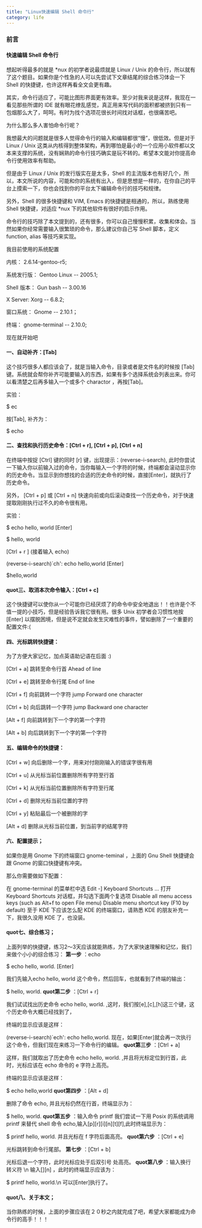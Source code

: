 ```yaml
---
title: "Linux快速编辑 Shell 命令行"
category: life
---
```



### 前言 ###



#### 快速编辑 Shell 命令行 ####
想起听得最多的就是 *nux 的初学者说最烦就是 Linux / Unix 的命令行，所以就有了这个题目。如果你是个性急的人可以先尝试下文章结尾的综合练习体会一下 Shell 的快捷键，也许这样再看全文会更有趣。



其实，命令行适应了，可能比图形界面更有效率。至少对我来说是这样，我现在一看见那些所谓的 IDE 就有眼花缭乱感觉，真正用来写代码的面积都被挤到只有一包烟那么大了，呵呵。有时为找个选项花很长时间找对话框，也很痛苦吧。



为什么那么多人害怕命令行呢？



我想最大的问题就是很多人觉得命令行的输入和编辑都很“慢”，很低效。但是对于 Linux / Unix 这类从内核得到整体架构，再到哪怕是最小的一个应用小软件都以文本来支撑的系统，没有娴熟的命令行技巧确实是玩不转的。希望本文能对你提高命令行使用效率有帮助。



但是由于 Linux / Unix 的发行版实在是太多，Shell 的主流版本也有好几个，所以，本文所说的内容，可能和你的系统有出入，但是思想是一样的，在你自己的平台上摸索一下，你也会找到你的平台太下编辑命令行的技巧和规律。



另外，Shell 的很多快捷键和 VIM, Emacs 的快捷键是相通的，所以，熟练使用 Shell 快捷键，对适应 *nux 下的其他软件有很好的启示作用。



命令行的技巧除了本文提到的，还有很多，你可以自己慢慢积累，收集和体会。当然如果你经常需要输入很繁琐的命令，那么建议你自己写 Shell 脚本，定义 function, alias 等技巧来实现。



我目前使用的系统配置



内核： 2.6.14-gentoo-r5;

系统发行版： Gentoo Linux -- 2005.1;

Shell 版本： Gun bash -- 3.00.16

X Server: Xorg -- 6.8.2;

窗口系统： Gnome -- 2.10.1；

终端： gnome-terminal -- 2.10.0;



现在就开始吧


#### 一、自动补齐：[Tab] ####
这个技巧很多人都应该会了，就是当输入命令，目录或者是文件名的时候按 [Tab] 键。系统就会帮你补齐可能要输入的东西，如果有多个选择系统会列表出来。你可以看清楚之后再多输入一个或多个 charactor ，再按[Tab]。



实验：



$ ec



按[Tab], 补齐为：

$ echo


#### 二、查找和执行历史命令：[Ctrl + r], [Ctrl + p], [Ctrl + n] ####
在终端中按捉 [Ctrl] 键的同时 [r] 键，出现提示：(reverse-i-search), 此时你尝试一下输入你以前输入过的命令，当你每输入一个字符的时候，终端都会滚动显示你的历史命令。当显示到你想找的合适的历史命令的时候，直接[Enter]，就执行了历史命令。



另外， [Ctrl + p] 或 [Ctrl + n] 快速向前或向后滚动查找一个历史命令，对于快速提取刚刚执行过不久的命令很有用。



实验：

$ echo hello, world [Enter]

$ hello, world



[Ctrl + r ] (接着输入 echo)

(reverse-i-search)`ch': echo hello,world [Enter]

$hello,world


#### quot三、取消本次命令输入：[Ctrl + c] ####
这个快捷键可以使你从一个可能你已经厌烦了的命令中安全地退出！！也许是个不值一提的小技巧，但是经验告诉我它很有用。很多 Unix 初学者会习惯性地按 [Enter] 以摆脱困境，但是说不定就会发生灾难性的事件，譬如删除了一个重要的配置文件:(


#### 四、光标跳转快捷键： ####
为了方便大家记忆，加点英语助记语在后面 :)

[Ctrl + a] 跳转至命令行首 Ahead of line

[Ctrl + e] 跳转至命令行尾 End of line

[Ctrl + f] 向前跳转一个字符 jump Forward one character

[Ctrl + b] 向后跳转一个字符 jump Backward one character

[Alt + f] 向前跳转到下一个字的第一个字符

[Alt + b] 向后跳转到下一个字的第一个字符


#### 五、编辑命令的快捷键： ####
[Ctrl + w] 向后删除一个字，用来对付刚刚输入的错误字很有用

[Ctrl + u] 从光标当前位置删除所有字符至行首

[Ctrl + k] 从光标当前位置删除所有字符至行尾

[Ctrl + d] 删除光标当前位置的字符

[Ctrl + y] 粘贴最后一个被删除的字

[Alt + d] 删除从光标当前位置，到当前字的结尾字符


#### 六、配置提示； ####
如果你是用 Gnome 下的终端窗口 gnome-teminal ，上面的 Gnu Shell 快捷键会跟 Gnome 的窗口快捷键有冲突。



那么你需要做如下配置：



在 gnome-terminal 的菜单栏中选 Edit -] Keyboard Shortcuts ... 打开 Keyboard Shortcuts 对话框，并勾选下面两个复选项 Disable all menu access keys (such as Alt+f to open File menu) Disable menu shortcut key (F10 by default) 至于 KDE 下应该怎么配 KDE 的终端窗口，请熟悉 KDE 的朋友补充一下，我很久没用 KDE 了，也没装。


#### quot七、综合练习； ####
上面列举的快捷键，练习2～3天应该就能熟练，为了大家快速理解和记忆，我们来做个小小的综合练习： **第一步** ：echo

$ echo hello, world. [Enter]



我们先输入echo hello, world 这个命令，然后回车，也就看到了终端的输出：

$ hello, world. **quot第二步** ：[Ctrl + r]



我们试试找出历史命令 echo hello, world. ,这时，我们按[e],[c],[h]这三个键，这个历史命令大概已经找到了，

终端的显示应该是这样：

(reverse-i-search)`ech': echo hello,world. 现在，如果[Enter]就会再一次执行这个命令，但我们现在来练习一下命令行的编辑。 **quot第三步** ：[Ctrl + a]



这样，我们就取出了历史命令 echo hello, world. ,并且将光标定位到行首，此时，光标应该在 echo 命令的 e 字符上高亮。

终端的显示应该是这样：

$ echo hello,world **quot第四步** ：[Alt + d]



删除了命令 echo, 并且光标仍然在行首，终端显示为：

$ hello, world. **quot第五步** ：输入命令 printf 我们尝试一下用 Posix 的系统调用 printf 来替代 shell 命令 echo,输入[p][r][i][n][t][f],此时终端显示为：

$ printf hello, world. 并且光标在 f 字符后面高亮。 **quot第六步** ：[Ctrl + e]



光标跳转到命令行尾部。 **第七步** ：[Ctrl + b]



光标后退一个字符，此时光标应处于后双引号 处高亮。 **quot第八步** ：输入换行转义符 \n 输入[\][n] ，此时的终端显示应该为：



$ printf hello, world.\n 可以[Enter]执行了。


#### quot八、关于本文； ####
当你熟练的时候，上面的步骤应该在２０秒之内就完成了吧，希望大家都能成为命令行的高手！！！
